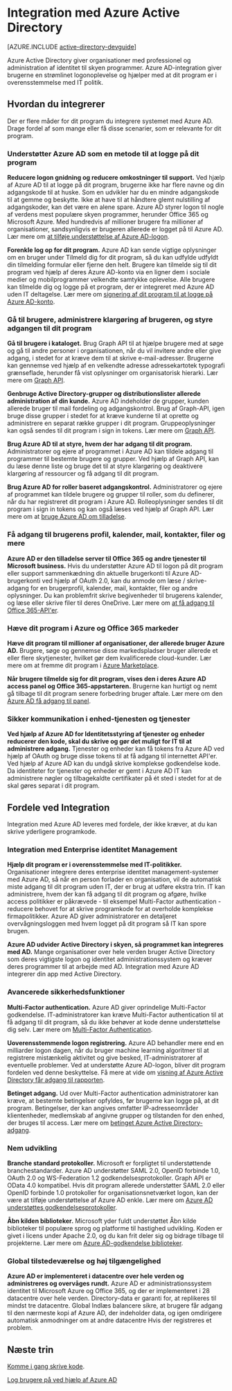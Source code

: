 <properties
   pageTitle="Hvordan du integrerer med Azure Active Directory | Microsoft Azure"
   description="En vejledning til fordelene ved og ressourcer til integration med Azure Active Directory."
   services="active-directory"
   documentationCenter="dev-center-name"
   authors="bryanla"
   manager="mbaldwin"
   editor=""/>

<tags
   ms.service="active-directory"
   ms.devlang="na"
   ms.topic="article"
   ms.tgt_pltfrm="na"
   ms.workload="identity"
   ms.date="09/16/2016"
   ms.author="mbaldwin"/>

# <a name="integrating-with-azure-active-directory"></a>Integration med Azure Active Directory

[AZURE.INCLUDE [active-directory-devguide](../../../includes/active-directory-devguide.md)]

Azure Active Directory giver organisationer med professionel og administration af identitet til skyen programmer.  Azure AD-integration giver brugerne en strømlinet logonoplevelse og hjælper med at dit program er i overensstemmelse med IT politik.

## <a name="how-to-integrate"></a>Hvordan du integrerer

Der er flere måder for dit program du integrere systemet med Azure AD.  Drage fordel af som mange eller få disse scenarier, som er relevante for dit program.

### <a name="support-azure-ad-as-a-way-to-sign-in-to-your-application"></a>Understøtter Azure AD som en metode til at logge på dit program

**Reducere logon gnidning og reducere omkostninger til support.** Ved hjælp af Azure AD til at logge på dit program, brugerne ikke har flere navne og din adgangskode til at huske.  Som en udvikler har du en mindre adgangskode til at gemme og beskytte.  Ikke at have til at håndtere glemt nulstilling af adgangskoder, kan det være en alene spare.  Azure AD styrer logon til nogle af verdens mest populære skyen programmer, herunder Office 365 og Microsoft Azure.  Med hundredvis af millioner brugere fra millioner af organisationer, sandsynligvis er brugeren allerede er logget på til Azure AD.  Lær mere om [at tilføje understøttelse af Azure AD-logon](../active-directory-authentication-scenarios.md).

**Forenkle log op for dit program.**  Azure AD kan sende vigtige oplysninger om en bruger under Tilmeld dig for dit program, så du kan udfylde udfyldt din tilmelding formular eller fjerne den helt.  Brugere kan tilmelde sig til dit program ved hjælp af deres Azure AD-konto via en ligner dem i sociale medier og mobilprogrammer velkendte samtykke oplevelse.  Alle brugere kan tilmelde dig og logge på et program, der er integreret med Azure AD uden IT deltagelse.  Lær mere om [signering af dit program til at logge på Azure AD-konto](../../app-service-mobile/app-service-mobile-how-to-configure-active-directory-authentication.md).

### <a name="browse-for-users-manage-user-provisioning-and-control-access-to-your-application"></a>Gå til brugere, administrere klargøring af brugeren, og styre adgangen til dit program

**Gå til brugere i kataloget.**  Brug Graph API til at hjælpe brugere med at søge og gå til andre personer i organisationen, når du vil invitere andre eller give adgang, i stedet for at kræve dem til at skrive e-mail-adresser.  Brugerne kan gennemse ved hjælp af en velkendte adresse adressekartotek typografi grænseflade, herunder få vist oplysninger om organisatorisk hierarki.  Lær mere om [Graph API](../active-directory-graph-api.md).

**Genbruge Active Directory-grupper og distributionslister allerede administration af din kunde.**  Azure AD indeholder de grupper, kunden allerede bruger til mail fordeling og adgangskontrol.  Brug af Graph-API, igen bruge disse grupper i stedet for at kræve kunderne til at oprette og administrere en separat række grupper i dit program.  Gruppeoplysninger kan også sendes til dit program i sign in tokens.  Lær mere om [Graph API](../active-directory-graph-api.md).

**Brug Azure AD til at styre, hvem der har adgang til dit program.**  Administratorer og ejere af programmet i Azure AD kan tildele adgang til programmer til bestemte brugere og grupper.  Ved hjælp af Graph API, kan du læse denne liste og bruge det til at styre klargøring og deaktivere klargøring af ressourcer og få adgang til dit program.

**Brug Azure AD for roller baseret adgangskontrol.**  Administratorer og ejere af programmet kan tildele brugere og grupper til roller, som du definerer, når du har registreret dit program i Azure AD.  Rolleoplysninger sendes til dit program i sign in tokens og kan også læses ved hjælp af Graph API.  Lær mere om at [bruge Azure AD om tilladelse](http://blogs.technet.com/b/ad/archive/2014/12/18/azure-active-directory-now-with-group-claims-and-application-roles.aspx).

### <a name="get-access-to-users-profile-calendar-email-contacts-files-and-more"></a>Få adgang til brugerens profil, kalender, mail, kontakter, filer og mere

**Azure AD er den tilladelse server til Office 365 og andre tjenester til Microsoft business.**  Hvis du understøtter Azure AD til logon på dit program eller support sammenkædning din aktuelle brugerkonti til Azure AD-brugerkonti ved hjælp af OAuth 2.0, kan du anmode om læse / skrive-adgang for en brugerprofil, kalender, mail, kontakter, filer og andre oplysninger.  Du kan problemfrit skrive begivenheder til brugerens kalender, og læse eller skrive filer til deres OneDrive.  Lær mere om [at få adgang til Office 365-API'er](https://msdn.microsoft.com/office/office365/howto/platform-development-overview).

### <a name="promote-your-application-in-the-azure-and-office-365-marketplaces"></a>Hæve dit program i Azure og Office 365 markeder

**Hæve dit program til millioner af organisationer, der allerede bruger Azure AD.**  Brugere, søge og gennemse disse markedspladser bruger allerede et eller flere skytjenester, hvilket gør dem kvalificerede cloud-kunder.  Lær mere om at fremme dit program i [Azure Marketplace](https://azure.microsoft.com/marketplace/partner-program/).

**Når brugere tilmelde sig for dit program, vises den i deres Azure AD access panel og Office 365-appstarteren.**  Brugerne kan hurtigt og nemt gå tilbage til dit program senere forbedring bruger aftale.  Lær mere om den [Azure AD få adgang til panel](../active-directory-saas-access-panel-introduction.md).

### <a name="secure-device-to-service-and-service-to-service-communication"></a>Sikker kommunikation i enhed-tjenesten og tjenester

**Ved hjælp af Azure AD for Identitetsstyring af tjenester og enheder reducerer den kode, skal du skrive og gør det muligt for IT til at administrere adgang.**  Tjenester og enheder kan få tokens fra Azure AD ved hjælp af OAuth og bruge disse tokens til at få adgang til internettet API'er.  Ved hjælp af Azure AD kan du undgå skrive komplekse godkendelse kode.  Da identiteter for tjenester og enheder er gemt i Azure AD IT kan administrere nøgler og tilbagekaldte certifikater på ét sted i stedet for at de skal gøres separat i dit program.

## <a name="benefits-of-integration"></a>Fordele ved Integration

Integration med Azure AD leveres med fordele, der ikke kræver, at du kan skrive yderligere programkode.

### <a name="integration-with-enterprise-identity-management"></a>Integration med Enterprise identitet Management

**Hjælp dit program er i overensstemmelse med IT-politikker.**  Organisationer integrere deres enterprise identitet management-systemer med Azure AD, så når en person forlader en organisation, vil de automatisk miste adgang til dit program uden IT, der er brug at udføre ekstra trin.  IT kan administrere, hvem der kan få adgang til dit program og afgøre, hvilke access politikker er påkrævede - til eksempel Multi-Factor authentication - reducere behovet for at skrive programkode for at overholde komplekse firmapolitikker.  Azure AD giver administratorer en detaljeret overvågningsloggen med hvem logget på dit program så IT kan spore brugen.

**Azure AD udvider Active Directory i skyen, så programmet kan integreres med AD.**  Mange organisationer over hele verden bruger Active Directory som deres vigtigste logon og identitet administrationssystem og kræver deres programmer til at arbejde med AD.  Integration med Azure AD integrerer din app med Active Directory.

### <a name="advanced-security-features"></a>Avancerede sikkerhedsfunktioner

**Multi-Factor authentication.**  Azure AD giver oprindelige Multi-Factor godkendelse.  IT-administratorer kan kræve Multi-Factor authentication til at få adgang til dit program, så du ikke behøver at kode denne understøttelse dig selv.  Lær mere om [Multi-Factor Authentication](https://azure.microsoft.com/documentation/services/multi-factor-authentication/).

**Uoverensstemmende logon registrering.**  Azure AD behandler mere end en milliarder logon dagen, når du bruger machine learning algoritmer til at registrere mistænkelig aktivitet og give besked, IT-administratorer af eventuelle problemer.  Ved at understøtte Azure AD-logon, bliver dit program fordelen ved denne beskyttelse. Få mere at vide om [visning af Azure Active Directory får adgang til rapporten](../active-directory-view-access-usage-reports.md).

**Betinget adgang.**  Ud over Multi-Factor authentication administratorer kan kræve, at bestemte betingelser opfyldes, før brugerne kan logge på, at dit program.  Betingelser, der kan angives omfatter IP-adresseområder klientenheder, medlemskab af angivne grupper og tilstanden for den enhed, der bruges til access.  Lær mere om [betinget Azure Active Directory-adgang](../active-directory-conditional-access.md).

### <a name="easy-development"></a>Nem udvikling

**Branche standard protokoller.**  Microsoft er forpligtet til understøttende branchestandarder.  Azure AD understøtter SAML 2.0, OpenID forbinde 1.0, OAuth 2.0 og WS-Federation 1.2 godkendelsesprotokoller.  Graph API er OData 4.0 kompatibel.  Hvis dit program allerede understøtter SAML 2.0 eller OpenID forbinde 1.0 protokoller for organisationsnetværket logon, kan der være at tilføje understøttelse af Azure AD enkle.  Lær mere om [Azure AD understøttes godkendelsesprotokoller](../active-directory-authentication-protocols.md).

**Åbn kilden biblioteker.**  Microsoft yder fuldt understøttet Åbn kilde biblioteker til populære sprog og platforme til hastighed udvikling.  Koden er givet i licens under Apache 2.0, og du kan frit deler sig og bidrage tilbage til projekterne.  Lær mere om [Azure AD-godkendelse biblioteker](../active-directory-authentication-libraries.md).

### <a name="worldwide-presence-and-high-availability"></a>Global tilstedeværelse og høj tilgængelighed

**Azure AD er implementeret i datacentre over hele verden og administreres og overvåges rundt.**  Azure AD er administrationssystem identitet til Microsoft Azure og Office 365, og der er implementeret i 28 datacentre over hele verden.  Directory-data er garanti for, at replikeres til mindst tre datacentre.  Global Indlæs balancere sikre, at brugere får adgang til den nærmeste kopi af Azure AD, der indeholder data, og igen omdirigere automatisk anmodninger om at andre datacentre Hvis der registreres et problem.

## <a name="next-steps"></a>Næste trin

[Komme i gang skrive kode](../active-directory-developers-guide.md#getting-started).

[Log brugere på ved hjælp af Azure AD](../active-directory-authentication-scenarios.md)

